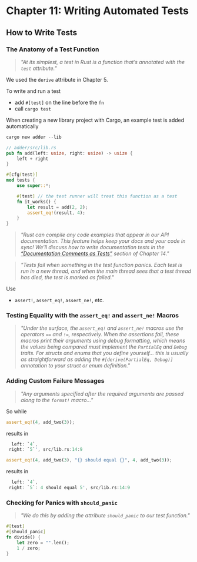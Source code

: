 # Chapter 11: Writing Automated Tests

## How to Write Tests

### The Anatomy of a Test Function

> _"At its simplest, a test in Rust is a function that’s annotated with the `test` attribute."_

We used the `derive` attribute in Chapter 5.

To write and run a test
- add `#[test]` on the line before the `fn`
- call `cargo test`

When creating a new library project with Cargo, an example test is added automatically

```rust
cargo new adder --lib
```

```rust
// adder/src/lib.rs
pub fn add(left: usize, right: usize) -> usize {
    left + right
}

#[cfg(test)]
mod tests {
    use super::*;

    #[test] // the test runner will treat this function as a test
    fn it_works() {
        let result = add(2, 2);
        assert_eq!(result, 4);
    }
}
```

> _"Rust can compile any code examples that appear in our API documentation. This feature helps keep your docs and your code in sync! We’ll discuss how to write documentation tests in the [“Documentation Comments as Tests”](https://rust-book.cs.brown.edu/ch14-02-publishing-to-crates-io.html#documentation-comments-as-tests) section of Chapter 14."_

> _"Tests fail when something in the test function panics. Each test is run in a new thread, and when the main thread sees that a test thread has died, the test is marked as failed."_

Use
- `assert!`, `assert_eq!`, `assert_ne!`, etc.

### Testing Equality with the `assert_eq!` and `assert_ne!` Macros

> _"Under the surface, the `assert_eq!` and `assert_ne!` macros use the operators `==` and `!=`, respectively. When the assertions fail, these macros print their arguments using debug formatting, which means the values being compared must implement the `PartialEq` and `Debug` traits. For structs and enums that you define yourself... this is usually as straightforward as adding the `#[derive(PartialEq, Debug)]` annotation to your struct or enum definition."_

### Adding Custom Failure Messages

> _"Any arguments specified after the required arguments are passed along to the `format!` macro..."_

So while

```rust
assert_eq!(4, add_two(3));
```

results in

```rust
  left: `4`,
 right: `5`', src/lib.rs:14:9
```

```rust
assert_eq!(4, add_two(3), "{} should equal {}", 4, add_two(3));
```

results in

```rust
  left: `4`,
 right: `5`: 4 should equal 5', src/lib.rs:14:9
```

### Checking for Panics with `should_panic`

> _"We do this by adding the attribute `should_panic` to our test function."_

```rust
#[test]
#[should_panic]
fn divide() {
    let zero = "".len();
    1 / zero;
}
```

